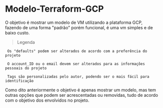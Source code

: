 # Modelo-Terraform-GCP
 O objetivo é mostrar um modelo de VM utilizando a plataforma GCP, fazendo de uma forma "padrão" porém funcional, é uma vm simples e de baixo custo.
 







   >Legenda
    
     Os "defaults" podem ser alterados de acordo com a preferência do projeto

     O account_ID ou o email devem ser alterados para as informações pessoais do projeto

     Tags são personalizadas pelo autor, podendo ser o mais fácil para identificação
     
 Como dito anteriormente o objetivo é apenas mostrar um modelo, mas tem outras opções que podem ser acrescentadas ou removidas, tudo de acordo com o objetivo dos envolvidos no projeto.